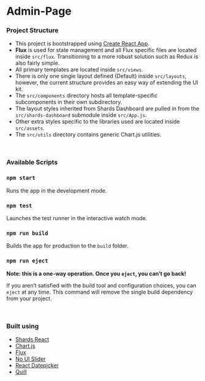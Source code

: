 # Admin-Page




### Project Structure

- This project is bootstrapped using [Create React App](https://github.com/facebook/create-react-app).
- **Flux** is used for state management and all Flux specific files are located inside `src/flux`. Transitioning to a more robust solution such as Redux is also fairly simple.
- All primary templates are located inside `src/views`.
- There is only one single layout defined (Default) inside `src/layouts`, however, the current structure provides an easy way of extending the UI kit. 
- The `src/components` directory hosts all template-specific subcomponents in their own subdirectory.
- The layout styles inherited from Shards Dashboard are pulled in from the `src/shards-dashboard` submodule inside `src/App.js`.
- Other extra styles specific to the libraries used are located inside `src/assets`.
- The `src/utils` directory contains generic Chart.js utilities.

<br />

### Available Scripts

### `npm start`

Runs the app in the development mode.

### `npm test`

Launches the test runner in the interactive watch mode.

### `npm run build`

Builds the app for production to the `build` folder.

### `npm run eject`

**Note: this is a one-way operation. Once you `eject`, you can’t go back!**

If you aren’t satisfied with the build tool and configuration choices, you can `eject` at any time. This command will remove the single build dependency from your project.


<br />



### Built using

- [Shards React](https://github.com/designrevision/shards-react)
- [Chart.js](https://www.chartjs.org/)
- [Flux](https://facebook.github.io/flux/)
- [No UI Slider](https://refreshless.com/nouislider/)
- [React Datepicker](https://www.npmjs.com/package/react-datepicker)
- [Quill](https://quilljs.com/)

<br />


